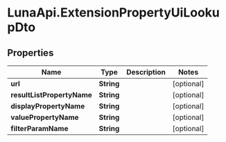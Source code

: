 # LunaApi.ExtensionPropertyUiLookupDto

## Properties

Name | Type | Description | Notes
------------ | ------------- | ------------- | -------------
**url** | **String** |  | [optional] 
**resultListPropertyName** | **String** |  | [optional] 
**displayPropertyName** | **String** |  | [optional] 
**valuePropertyName** | **String** |  | [optional] 
**filterParamName** | **String** |  | [optional] 


